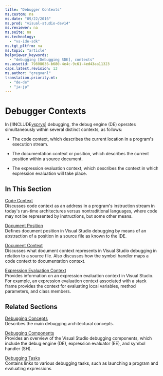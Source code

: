 ```yaml
---
title: "Debugger Contexts"
ms.custom: na
ms.date: "09/22/2016"
ms.prod: "visual-studio-dev14"
ms.reviewer: na
ms.suite: na
ms.technology: 
  - "vs-ide-sdk"
ms.tgt_pltfrm: na
ms.topic: "article"
helpviewer_keywords: 
  - "debugging [Debugging SDK], contexts"
ms.assetid: 79808036-b680-4e4c-9c61-4ed43aa11323
caps.latest.revision: 13
ms.author: "gregvanl"
translation.priority.mt: 
  - "de-de"
  - "ja-jp"
---
```

# Debugger Contexts
In [!INCLUDE[vsprvs](../vs140/includes/vsprvs_md.md)] debugging, the debug engine (DE) operates simultaneously within several distinct contexts, as follows:  
  
-   The code context, which describes the current location in a program's execution stream.  
  
-   The documentation context or position, which describes the current position within a source document.  
  
-   The expression evaluation context, which describes the context in which expression evaluation will take place.  
  
## In This Section  
 [Code Context](../vs140/code-context.md)  
 Discusses code context as an address in a program's instruction stream in today's run-time architectures versus nontraditional languages, where code may not be represented by instructions, but some other means.  
  
 [Document Position](../vs140/document-position.md)  
 Defines document position in Visual Studio debugging by means of an abstraction of a position in a source file as known to the IDE.  
  
 [Document Context](../vs140/document-context.md)  
 Discusses what document context represents in Visual Studio debugging in relation to a source file. Also discusses how the symbol handler maps a code context to documentation context.  
  
 [Expression Evaluation Context](../vs140/expression-evaluation-context.md)  
 Provides information on an expression evaluation context in Visual Studio. For example, an expression evaluation context associated with a stack frame provides the context for evaluating local variables, method parameters, and class members.  
  
## Related Sections  
 [Debugging Concepts](../vs140/debugger-concepts.md)  
 Describes the main debugging architectural concepts.  
  
 [Debugging Components](../vs140/debugger-components.md)  
 Provides an overview of the Visual Studio debugging components, which include the debug engine (DE), expression evaluator (EE), and symbol handler (SH).  
  
 [Debugging Tasks](../vs140/debugging-tasks.md)  
 Contains links to various debugging tasks, such as launching a program and evaluating expressions.